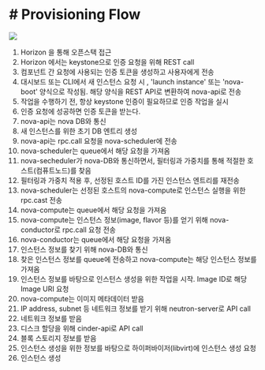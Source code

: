 # # Provisioning Flow

![](https://github.com/dh77hd/Note/blob/master/83_OpenStack/image/03_provisioning.PNG?raw=true)

1. Horizon 을 통해 오픈스택 접근
2. Horizon 에서는 keystone으로 인증 요청을 위해 REST call
3. 컴포넌트 간 요청에 사용되는 인증 토큰을 생성하고 사용자에게 전송
4. 대시보드 또는 CLI에서 새 인스턴스 요청 시 , 'launch instance' 또는 'nova-boot' 양식으로 작성됨. 해당 양식을  REST API로 변환하여 nova-api로 전송
5. 작업을 수행하기 전, 항상 keystone 인증이 필요하므로 인증 작업을 실시
6. 인증 요청에 성공하면 인증 토큰을 받는다.
7.  nova-api는 nova DB와 통신
8. 새 인스턴스를 위한 초기 DB 엔트리 생성
9. nova-api는 rpc.call 요청을 nova-scheduler에 전송
10. nova-scheduler는 queue에서 해당 요청을 가져옴
11. nova-secheduler가 nova-DB와 통신하면서, 필터링과 가중치를 통해 적절한 호스트(컴퓨트노드)를 찾음
12. 필터링과 가중치 적용 후, 선정된 호스트 ID를 가진 인스턴스 엔트리를 재전송
13. nova-scheduler는 선정된 호스트의 nova-compute로 인스턴스 실행을 위한 rpc.cast 전송
14. nova-compute는 queue에서 해당 요청을 가져옴
15. nova-compute는 인스턴스 정보(image, flavor 등)를 얻기 위해 nova-conductor로 rpc.call 요청 전송
16. nova-conductor는 queue에서 해당 요청을 가져옴
17. 인스턴스 정보를 찾기 위해 nova-DB와 통신
18. 찾은 인스턴스 정보를  queue에 전송하고 nova-compute는 해당 인스턴스 정보를 가져옴
19. 인스턴스 정보를 바탕으로 인스턴스 생성을 위한 작업을 시작. Image ID로 해당 Image URI 요청
20. nova-compute는 이미지 메타데이터 받음
21. IP address, subnet 등 네트워크 정보를 받기 위해 neutron-server로 API call
22. 네트워크 정보를 받음
23. 디스크 할당을 위해 cinder-api로 API call
24. 블록 스토리지 정보를 받음
25. 인스턴스 생성을 위한 정보를 바탕으로 하이퍼바이저(libvirt)에 인스턴스 생성 요청
26. 인스턴스 생성